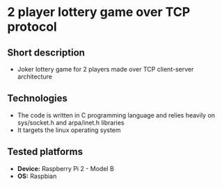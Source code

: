 # 2 player lottery game over TCP protocol

## Short description
- Joker lottery game for 2 players made over TCP client-server architecture

## Technologies

- The code is written in C programming language and relies heavily on sys/socket.h and arpa/inet.h libraries
- It targets the linux operating system

## Tested platforms
- **Device:** Raspberry Pi 2 - Model B
- **OS:** Raspbian
